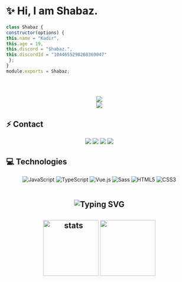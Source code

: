 # ✨ Hi, I am Shabaz.

 ```js
class Shabaz {
constructor(options) {
this.name = "Kadir",
this.age = 19,
this.discord = "$habaz.",
this.discordId = "1044655298268369047"
  };
}
module.exports = Shabaz;
```

<h2 align="center">

  <p align=center>
    <img src="https://github-widgetbox.vercel.app/api/profile?username=Shabaz&data=followers,repositories,stars,commits&theme=darkmode" alt="">
  </p>
</a>
<h2 align="center">
<img src="https://komarev.com/ghpvc/?username=Shabaz&color=dc143c"/>
</div>

<div align="center">
    <a href="https://discord.com/users/1044655298268369047" title="Discord Profile"><img src="https://lanyard.cnrad.dev/api/1044655298268369047"></a>
</div>

## ⚡ Contact

<div align="center">
    <a href="https://discord.com/users/1044655298268369047" target="_blank"><img src="https://shields.io/badge/discord?&style=for-the-badge&logo=discord"></a>
    <a align="center" href="https://www.instagram.com/hasanxr_" target"blank_"><img src="https://img.shields.io/badge/INSTAGRAM%20-DC3175.svg?&style=for-the-badge&logo=instagram&logoColor=white"></a>
    <a href="https://github.com/shabaztheunbeaten" target="_blank"><img src="https://shields.io/badge/github?&style=for-the-badge&logo=github"></a>
    <a href="https://discord.gg/" target="_blank"><img src="https://shields.io/badge/Discord Sunucum-111111.svg?&style=for-the-badge"></a>
    </div>

## 💻 Technologies

<div align="center">
    <img alt="JavaScript" align="center" src="https://img.shields.io/badge/-Javascript-edb200?style=flat-square&logo=javascript&logoColor=white"/>
    <img alt="TypeScript" align="center" src="https://img.shields.io/badge/-Typescript-007acc?style=flat-square&logo=typescript&logoColor=white"/>
    <img alt="Vue.js" align="center" src="https://img.shields.io/badge/-Vue.js-41B883?style=flat-square&logo=vue.js&logoColor=white"/>
    <img alt="Sass" align="center" src="https://img.shields.io/badge/-Sass-CC6699?style=flat-square&logo=sass&logoColor=white"/>
    <img alt="HTML5" align="center" src="https://img.shields.io/badge/-HTML5-E34F26?style=flat-square&logo=html5&logoColor=white"/>
    <img alt="CSS3" align="center" src="https://img.shields.io/badge/-CSS3-264de4?style=flat-square&logo=css3&logoColor=white"/>
</div>

</br>

<h2 align="center"><img src="https://readme-typing-svg.herokuapp.com?font=Pacifico&pause=1000&color=F0FF32&background=69FF2000&center=true&repeat=false&vCenter=true&width=435&lines=Profile+Stat's" alt="Typing SVG" /></h2>
<h2 align="center">
   <img src="https://github-readme-stats.vercel.app/api?username=$habaz&count_private=true&show_icons=true&theme=midnight-purple&hide_border=true" width="%150" height="150px" alt="stats" align="center" />
   <img src="https://github-readme-stats.vercel.app/api/top-langs/?username=Arescim&layout=compact&show_icons=true&theme=midnight-purple&hide_border=true"width="%100" height="150px" align="center" />
